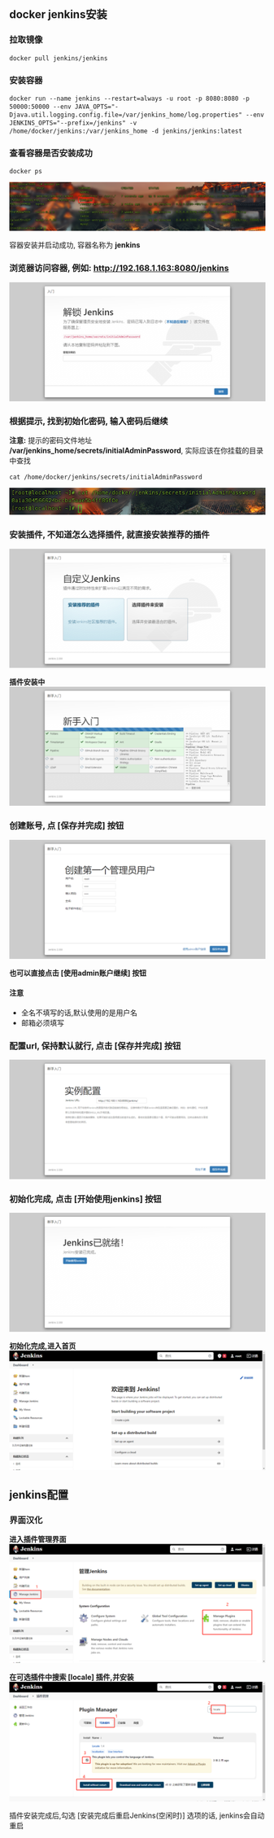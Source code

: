 <!--
 * @author: ares
 * @date: 2022-01-14 13:13:52
 * @lastEditTime: 2022-01-14 15:28:35
 * @lastEditors: ares
 * @description: 
 * 
-->

## docker jenkins安装

### 拉取镜像

```shell
docker pull jenkins/jenkins
```

### 安装容器

```shell
docker run --name jenkins --restart=always -u root -p 8080:8080 -p 50000:50000 --env JAVA_OPTS="-Djava.util.logging.config.file=/var/jenkins_home/log.properties" --env JENKINS_OPTS="--prefix=/jenkins" -v /home/docker/jenkins:/var/jenkins_home -d jenkins/jenkins:latest
```

### 查看容器是否安装成功

```shell
docker ps
```

![](./images/install-container.png)

容器安装并启动成功, 容器名称为 **jenkins**

### 浏览器访问容器, 例如: http://192.168.1.163:8080/jenkins

![](images/init.png)

### 根据提示, 找到初始化密码, 输入密码后继续

**注意:** 提示的密码文件地址 **/var/jenkins_home/secrets/initialAdminPassword**, 实际应该在你挂载的目录中查找

```shell
cat /home/docker/jenkins/secrets/initialAdminPassword
```

![](images/init-password.png)

### 安装插件, 不知道怎么选择插件, 就直接安装推荐的插件

![](images/init-install-plugins.png)

**插件安装中**
![](images/init-installing-plugins.png)

### 创建账号, 点 [保存并完成] 按钮

![](images/init-create-user.png)

**也可以直接点击 [使用admin账户继续] 按钮**

#### 注意

+ 全名不填写的话,默认使用的是用户名
+ 邮箱必须填写

### 配置url, 保持默认就行, 点击 [保存并完成] 按钮

![](images/init-url.png)

### 初始化完成, 点击 [开始使用jenkins] 按钮

![](images/init-finish.png)

**初始化完成,进入首页**
![](images/homepage.png)

## jenkins配置

### 界面汉化

**进入插件管理界面**
![](images/manage-plugins.png)

**在可选插件中搜索 [locale] 插件,并安装**
![](images/install-locale-plugin.png)

插件安装完成后,勾选 [安装完成后重启Jenkins(空闲时)] 选项的话, jenkins会自动重启
